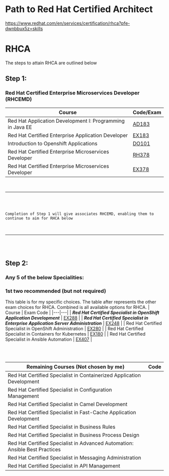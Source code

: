 # Path to Red Hat Certified Architect
https://www.redhat.com/en/services/certification/rhca?pfe-dwnbbux5z=skills

# RHCA
The steps to attain RHCA are outlined below
## Step 1:
### Red Hat Certified Enterprise Microservices Developer (RHCEMD)
| Course  | Code/Exam  |
|---|---|
| Red Hat Application Development I: Programming in Java EE  | [AD183](https://www.redhat.com/en/services/training/ad183-red-hat-application-development-i-programming-java-ee?section=Outline)  |
| Red Hat Certified Enterprise Application Developer  | [EX183](https://www.redhat.com/en/services/training/ex183-red-hat-certified-enterprise-application-developer-exam)  |
| Introduction to Openshift Applications  | [DO101](https://www.redhat.com/en/services/training/do101-introduction-openshift-applications)  |
| Red Hat Certified Enterprise Microservices Developer  | [RH378](https://www.redhat.com/en/services/certification/red-hat-certified-enterprise-microservices-developer)  |
| Red Hat Certified Enterprise Microservices Developer  | [EX378](https://www.redhat.com/en/services/training/ex183-red-hat-certified-enterprise-application-developer-exam)  |


<br />
<hr />
<br />
<br />

```
Completion of Step 1 will give associates RHCEMD, enabling them to continue to aim for RHCA below
```

<br />
<hr />
<br />
<br />


## Step 2:
### Any 5 of the below Specialities:
### 1st two recommended (but not required)
This table is for my specific choices. The table after represents the other exam choices for RHCA. Combined is all available options for RHCA.
| Course  | Exam Code  |
|---|---|
| _**Red Hat Certified Specialist in OpenShift Application Development**_  | [EX288](https://www.redhat.com/en/services/certification/rhcs-openshift-application-development?pfe-nk6u6r9jn=exams)  |
| _**Red Hat Certified Specialist in Enterprise Application Server Administration**_  | [EX248](https://www.redhat.com/en/services/certification/rhcs-app-server-admin?pfe-1b3kmwj6s=exams)  |
| Red Hat Certified Specialist in OpenShift Administration  | [EX280](https://www.redhat.com/en/services/certification/rhcs-paas?pfe-44msgtcch=exams)  |
| Red Hat Certified Specialist in Containers for Kubernetes  | [EX180](https://www.redhat.com/en/services/certification/red-hat-certified-specialist-in-containers-and-kubernetes?info=skills)  |
| Red Hat Certified Specialist in Ansible Automation  | [EX407](https://www.redhat.com/en/services/certification/rhcs-ansible-automation)  |

<br />
<br />

| Remaining Courses (Not chosen by me)  | Code  |
|---|---|
| Red Hat Certified Specialist in Containerized Application Development  |   |
| Red Hat Certified Specialist in Configuration Management  |   |
| Red Hat Certified Specialist in Camel Development  |   |
| Red Hat Certified Specialist in Fast-Cache Application Development  |   |
| Red Hat Certified Specialist in Business Rules  |   |
| Red Hat Certified Specialist in Business Process Design  |   |
| Red Hat Certified Specialist in Advanced Automation: Ansible Best Practices  |   |
| Red Hat Certified Specialist in Messaging Administration  |   |
| Red Hat Certified Specialist in API Management  |   |

